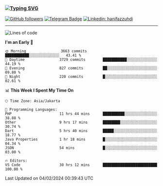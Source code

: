 ### [![Typing SVG](https://readme-typing-svg.herokuapp.com?font=lato&size=22&lines=Hi+There+👋)](https://git.io/typing-svg) 

[![GitHub followers](https://img.shields.io/github/followers/hanifazzuhdi?label=Follow&style=social)](https://github.com/hanifazzuhdi/?tab=follow) 
[![Telegram Badge](https://img.shields.io/badge/-hanif0198-blue?style=social&logo=telegram&link=https://www.t.me/hanif0198/)](https://www.t.me/hanif0198/) 
[![Linkedin: hanifazzuhdi](https://img.shields.io/badge/-hanifazzuhdi-blue?style=flat-square&logo=Linkedin&logoColor=white&link=https://www.linkedin.com/in/hanif-az-zuhdi-69688019b/)](https://www.linkedin.com/in/hanif-az-zuhdi-69688019b/) 

<hr/>

<!--START_SECTION:waka-->
![Lines of code](https://img.shields.io/badge/From%20Hello%20World%20I%27ve%20Written-44.6%20million%20lines%20of%20code-blue)

**I'm an Early 🐤** 

```text
🌞 Morning                3663 commits        ███████████░░░░░░░░░░░░░░   43.41 % 
🌆 Daytime                3729 commits        ███████████░░░░░░░░░░░░░░   44.19 % 
🌃 Evening                827 commits         ██░░░░░░░░░░░░░░░░░░░░░░░   09.80 % 
🌙 Night                  220 commits         █░░░░░░░░░░░░░░░░░░░░░░░░   02.61 % 
```


📊 **This Week I Spent My Time On** 

```text
🕑︎ Time Zone: Asia/Jakarta

💬 Programming Languages: 
PHP                      11 hrs 44 mins      ██████████░░░░░░░░░░░░░░░   38.88 % 
Other                    9 hrs 17 mins       ████████░░░░░░░░░░░░░░░░░   30.74 % 
Dart                     5 hrs 40 mins       █████░░░░░░░░░░░░░░░░░░░░   18.77 % 
Java Properties          1 hr 18 mins        █░░░░░░░░░░░░░░░░░░░░░░░░   04.34 % 
JSON                     54 mins             █░░░░░░░░░░░░░░░░░░░░░░░░   03.00 % 

🔥 Editors: 
VS Code                  30 hrs 12 mins      █████████████████████████   100.00 % 
```


 Last Updated on 04/02/2024 00:39:43 UTC
<!--END_SECTION:waka-->
